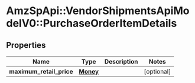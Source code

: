 # AmzSpApi::VendorShipmentsApiModelV0::PurchaseOrderItemDetails

## Properties
Name | Type | Description | Notes
------------ | ------------- | ------------- | -------------
**maximum_retail_price** | [**Money**](Money.md) |  | [optional] 

